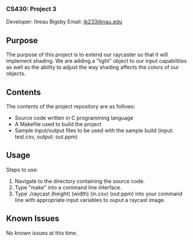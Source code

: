 ### CS430: Project 3 ###

Developer: Itreau Bigsby 
Email: ib233@nau.edu

## Purpose ##

The purpose of this project is to extend our raycaster so that it will implement shading. We are adding a "light" object to our input 
capabilities as well as the ability to adjust the way shading affects the colors of our objects.

## Contents ##

The contents of the project repository are as follows:
- Source code written in C programming language
- A Makefile used to build the project
- Sample input/output files to be used with the sample build (input: test.csv, output: out.ppm)

## Usage ##

Steps to use: 

1. Navigate to the directory containing the source code.
2. Type "make" into a command line interface.
3. Type ./raycast (height) (width) (in.csv) (out.ppm) into your command line with appropriate input variables to ouput a raycast image.

## Known Issues ##

No known issues at this time.
